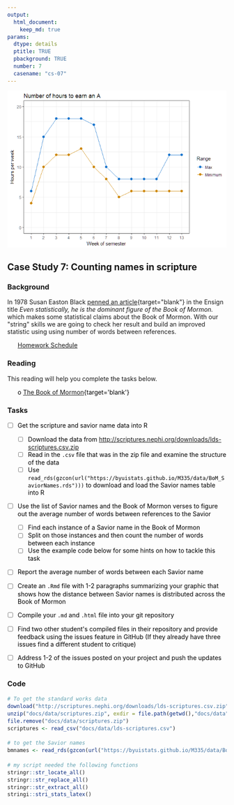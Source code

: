 ```yaml
---
output:  
  html_document:  
    keep_md: true  
params:
  dtype: details
  ptitle: TRUE
  pbackground: TRUE
  number: 7
  casename: "cs-07"
---
```





![](cs07_details_files/figure-html/unnamed-chunk-2-1.png)<!-- -->

## Case Study 7: Counting names in scripture 
### Background 

In 1978 Susan Easton Black [penned an article](https://www.lds.org/ensign/1978/07/discovery?lang=eng){target="blank"} in the Ensign title *Even statistically, he is the dominant figure of the Book of Mormon.* which makes some statistical claims about the Book of Mormon.  With our "string" skills we are going to check her result and build an improved statistic using using number of words between references.  

 * [Homework Schedule](../homework_schedule.html)






### Reading

This reading will help you complete the tasks below.

* o [The Book of Mormon](https://www.lds.org/scriptures/bofm?lang=eng){target='blank'}


### Tasks


<style>
ul {
   color: black;
   list-style-type: none;
   list-style-position: outside;

}

</style>


* [ ] Get the scripture and savior name data into R
    * [ ] Download the data from http://scriptures.nephi.org/downloads/lds-scriptures.csv.zip
    * [ ] Read in the `.csv` file that was in the zip file and examine the structure of the data
    * [ ] Use `read_rds(gzcon(url("https://byuistats.github.io/M335/data/BoM_SaviorNames.rds")))` to download and load the Savior names table into R
* [ ] Use the list of Savior names and the Book of Mormon verses to figure out the average number of words between references to the Savior
    * [ ] Find each instance of a Savior name in the Book of Mormon
    * [ ] Split on those instances and then count the number of words between each instance
    * [ ] Use the example code below for some hints on how to tackle this task
* [ ] Report the average number of words between each Savior name
* [ ] Create an `.Rmd` file with 1-2 paragraphs summarizing your graphic that shows how the distance between Savior names is distributed across the Book of Mormon
* [ ] Compile your `.md` and `.html` file into your git repository
* [ ] Find two other student's compiled files in their repository and provide feedback using the issues feature in GitHub (If they already have three issues find a different student to critique)
* [ ] Address 1-2 of the issues posted on your project and push the updates to GitHub






### Code


```r
# To get the standard works data
download("http://scriptures.nephi.org/downloads/lds-scriptures.csv.zip", "docs/data/scriptures.zip", mode = "wb")
unzip("docs/data/scriptures.zip", exdir = file.path(getwd(),"docs/data"))
file.remove("docs/data/scriptures.zip")
scriptures <- read_csv("docs/data/lds-scriptures.csv")

# to get the Savior names
bmnames <- read_rds(gzcon(url("https://byuistats.github.io/M335/data/BoM_SaviorNames.rds")))

# my script needed the following functions 
stringr::str_locate_all()
stringr::str_replace_all()
stringr::str_extract_all()
stringi::stri_stats_latex()
```






